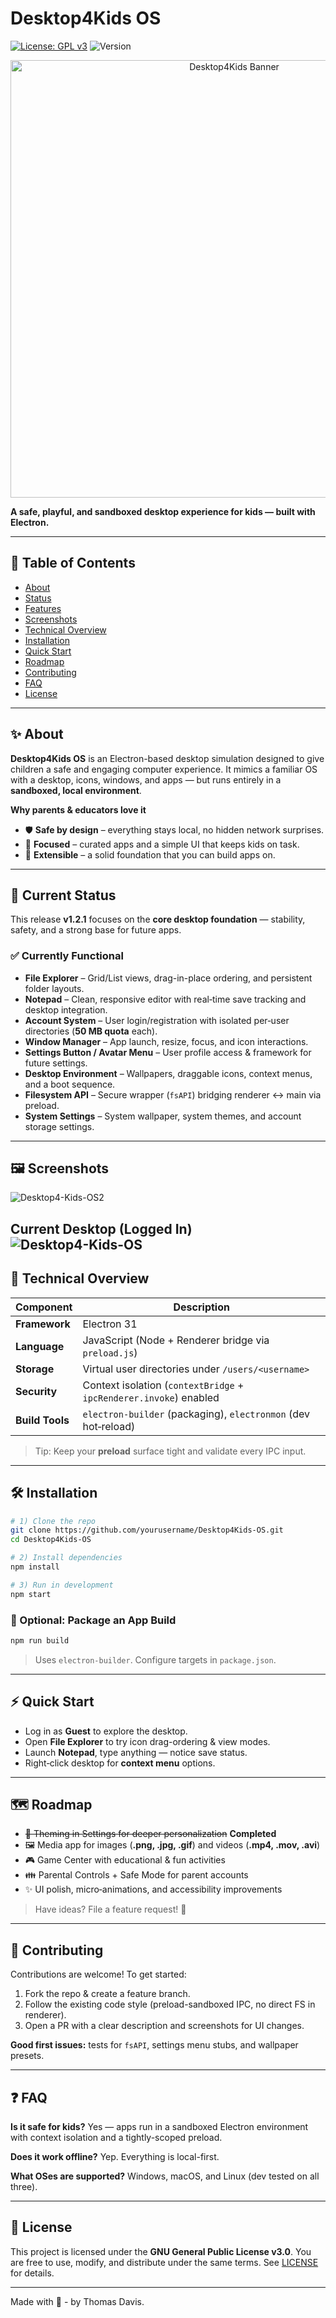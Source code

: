 # Desktop4Kids OS
[![License: GPL v3](https://img.shields.io/badge/License-GPLv3-blue.svg?style=for-the-badge)](LICENSE) ![Version](https://img.shields.io/badge/Version-v1.2.1-green.svg?style=for-the-badge)

&#x20;   &#x20;

<p align="center">
  <img src="https://i.postimg.cc/nLpxTQf0/banner-logo-title.png" alt="Desktop4Kids Banner" width="700">
</p>

**A safe, playful, and sandboxed desktop experience for kids — built with Electron.**

---

## 📌 Table of Contents

- [About](#-about)
- [Status](#-current-status)
- [Features](#-currently-functional)
- [Screenshots](#-screenshots)
- [Technical Overview](#-technical-overview)
- [Installation](#-installation)
- [Quick Start](#-quick-start)
- [Roadmap](#-roadmap)
- [Contributing](#-contributing)
- [FAQ](#-faq)
- [License](#-license)

---

## ✨ About

**Desktop4Kids OS** is an Electron-based desktop simulation designed to give children a safe and engaging computer experience. It mimics a familiar OS with a desktop, icons, windows, and apps — but runs entirely in a **sandboxed, local environment**.

**Why parents & educators love it**

- 🛡️ **Safe by design** – everything stays local, no hidden network surprises.
- 🎯 **Focused** – curated apps and a simple UI that keeps kids on task.
- 🧩 **Extensible** – a solid foundation that you can build apps on.

---

## 🚦 Current Status

This release **v1.2.1** focuses on the **core desktop foundation** — stability, safety, and a strong base for future apps.

### ✅ Currently Functional

- **File Explorer** – Grid/List views, drag-in-place ordering, and persistent folder layouts.
- **Notepad** – Clean, responsive editor with real‑time save tracking and desktop integration.
- **Account System** – User login/registration with isolated per‑user directories (**50 MB quota** each).
- **Window Manager** – App launch, resize, focus, and icon interactions.
- **Settings Button / Avatar Menu** – User profile access & framework for future settings.
- **Desktop Environment** – Wallpapers, draggable icons, context menus, and a boot sequence.
- **Filesystem API** – Secure wrapper (`fsAPI`) bridging renderer ↔ main via preload.
- **System Settings** – System wallpaper, system themes, and account storage settings. 

---

## 🖼️ Screenshots
<img src="https://i.postimg.cc/9XprsgVh/Desktop4-Kids-OS2.png" alt="Desktop4-Kids-OS2"></a>

**Current Desktop (Logged In)**
<img src="https://i.postimg.cc/KjJjLjQt/Desktop4-Kids-OS.png" alt="Desktop4-Kids-OS"></a>
---

## 🧠 Technical Overview

| Component       | Description                                                        |
| --------------- | ------------------------------------------------------------------ |
| **Framework**   | Electron 31                                                        |
| **Language**    | JavaScript (Node + Renderer bridge via `preload.js`)               |
| **Storage**     | Virtual user directories under `/users/<username>`                 |
| **Security**    | Context isolation (`contextBridge` + `ipcRenderer.invoke`) enabled |
| **Build Tools** | `electron-builder` (packaging), `electronmon` (dev hot‑reload)     |

> Tip: Keep your **preload** surface tight and validate every IPC input.

---

## 🛠️ Installation

```bash
# 1) Clone the repo
git clone https://github.com/yourusername/Desktop4Kids-OS.git
cd Desktop4Kids-OS

# 2) Install dependencies
npm install

# 3) Run in development
npm start
```

### 🧪 Optional: Package an App Build

```bash
npm run build
```

> Uses `electron-builder`. Configure targets in `package.json`.

---

## ⚡ Quick Start

- Log in as **Guest** to explore the desktop.
- Open **File Explorer** to try icon drag-ordering & view modes.
- Launch **Notepad**, type anything — notice save status.
- Right‑click desktop for **context menu** options.

---

## 🗺️ Roadmap

- ~~🎨 Theming in Settings for deeper personalization~~ **Completed**
- 🖼️ Media app for images (**.png, .jpg, .gif**) and videos (**.mp4, .mov, .avi**)
- 🎮 Game Center with educational & fun activities
- 👪 Parental Controls + Safe Mode for parent accounts
- ✨ UI polish, micro‑animations, and accessibility improvements

> Have ideas? File a feature request! 🙌

---

## 🤝 Contributing

Contributions are welcome! To get started:

1. Fork the repo & create a feature branch.
2. Follow the existing code style (preload-sandboxed IPC, no direct FS in renderer).
3. Open a PR with a clear description and screenshots for UI changes.

**Good first issues:** tests for `fsAPI`, settings menu stubs, and wallpaper presets.

---

## ❓ FAQ

**Is it safe for kids?**  Yes — apps run in a sandboxed Electron environment with context isolation and a tightly-scoped preload.

**Does it work offline?**  Yep. Everything is local-first.

**What OSes are supported?**  Windows, macOS, and Linux (dev tested on all three).

---

## 📜 License

This project is licensed under the **GNU General Public License v3.0**. You are free to use, modify, and distribute under the same terms. See [LICENSE](LICENSE) for details.

---

Made with 💙 - by Thomas Davis. 
